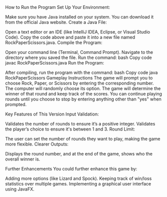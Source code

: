 How to Run the Program
Set Up Your Environment:

Make sure you have Java installed on your system. You can download it from the official Java website.
Create a Java File:

Open a text editor or an IDE (like IntelliJ IDEA, Eclipse, or Visual Studio Code).
Copy the code above and paste it into a new file named RockPaperScissors.java.
Compile the Program:

Open your command line (Terminal, Command Prompt).
Navigate to the directory where you saved the file.
Run the command:
bash
Copy code
javac RockPaperScissors.java
Run the Program:

After compiling, run the program with the command:
bash
Copy code
java RockPaperScissors
Gameplay Instructions
The game will prompt you to choose Rock, Paper, or Scissors by entering the corresponding number.
The computer will randomly choose its option.
The game will determine the winner of that round and keep track of the scores.
You can continue playing rounds until you choose to stop by entering anything other than "yes" when prompted.



Key Features of This Version
Input Validation:

Validates the number of rounds to ensure it’s a positive integer.
Validates the player’s choice to ensure it's between 1 and 3.
Round Limit:

The user can set the number of rounds they want to play, making the game more flexible.
Clearer Outputs:

Displays the round number, and at the end of the game, shows who the overall winner is.


Further Enhancements
You could further enhance this game by:

Adding more options (like Lizard and Spock).
Keeping track of win/loss statistics over multiple games.
Implementing a graphical user interface using JavaFX.

